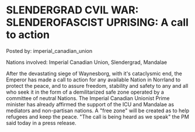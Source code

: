 # SLENDERGRAD CVIL WAR: SLENDEROFASCIST UPRISING: A call to action

Posted by: imperial_canadian_union

Nations involved: Imperial Canadian Union, Slendergrad, Mandalae

After the devastating siege of Waynesborg, with it's cataclysmic end, the Emperor has made a call to action for any available Nation in Norrland to protect the peace, and to assure freedom, stability and safety to any and all who seek it in the form of a demilitarized safe zone operated by a committee of neutral Nations. The Imperial Canadian Unionist Prime minister has already affirmed the support of the ICU and Mandalae as mediators and non-partisan nations. A "free zone" will be created as to help refugees and keep the peace. "The call is being heard as we speak" the PM said today in a press release.